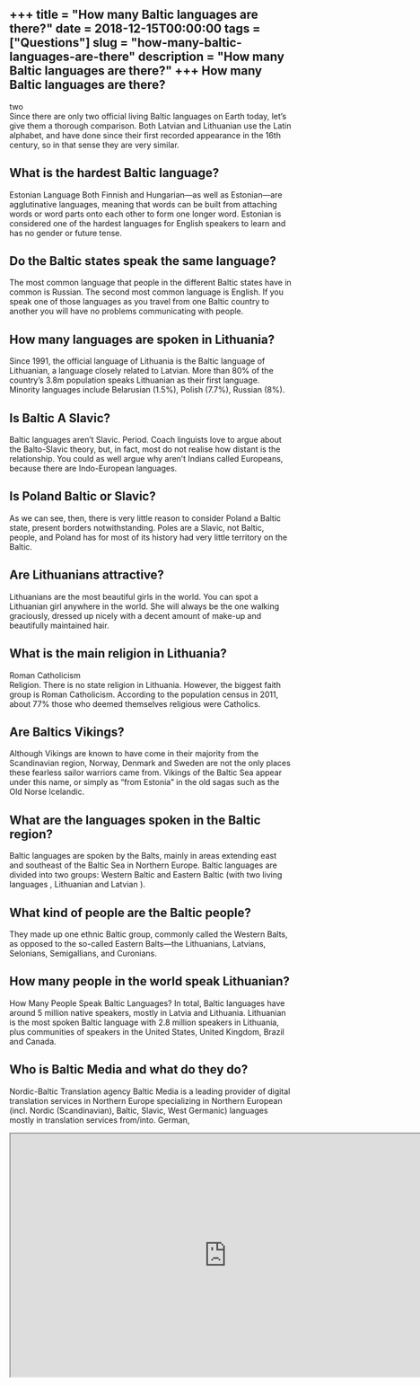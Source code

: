 +++
title = "How many Baltic languages are there?"
date = 2018-12-15T00:00:00
tags = ["Questions"]
slug = "how-many-baltic-languages-are-there"
description = "How many Baltic languages are there?"
+++
How many Baltic languages are there?
------------------------------------

two  
Since there are only two official living Baltic languages on Earth today, let’s give them a thorough comparison. Both Latvian and Lithuanian use the Latin alphabet, and have done since their first recorded appearance in the 16th century, so in that sense they are very similar.

What is the hardest Baltic language?
------------------------------------

Estonian Language Both Finnish and Hungarian—as well as Estonian—are agglutinative languages, meaning that words can be built from attaching words or word parts onto each other to form one longer word. Estonian is considered one of the hardest languages for English speakers to learn and has no gender or future tense.

Do the Baltic states speak the same language?
---------------------------------------------

The most common language that people in the different Baltic states have in common is Russian. The second most common language is English. If you speak one of those languages as you travel from one Baltic country to another you will have no problems communicating with people.

How many languages are spoken in Lithuania?
-------------------------------------------

Since 1991, the official language of Lithuania is the Baltic language of Lithuanian, a language closely related to Latvian. More than 80% of the country’s 3.8m population speaks Lithuanian as their first language. Minority languages include Belarusian (1.5%), Polish (7.7%), Russian (8%).

Is Baltic A Slavic?
-------------------

Baltic languages aren’t Slavic. Period. Coach linguists love to argue about the Balto-Slavic theory, but, in fact, most do not realise how distant is the relationship. You could as well argue why aren’t Indians called Europeans, because there are Indo-European languages.

Is Poland Baltic or Slavic?
---------------------------

As we can see, then, there is very little reason to consider Poland a Baltic state, present borders notwithstanding. Poles are a Slavic, not Baltic, people, and Poland has for most of its history had very little territory on the Baltic.

Are Lithuanians attractive?
---------------------------

Lithuanians are the most beautiful girls in the world. You can spot a Lithuanian girl anywhere in the world. She will always be the one walking graciously, dressed up nicely with a decent amount of make-up and beautifully maintained hair.

What is the main religion in Lithuania?
---------------------------------------

Roman Catholicism  
Religion. There is no state religion in Lithuania. However, the biggest faith group is Roman Catholicism. According to the population census in 2011, about 77% those who deemed themselves religious were Catholics.

Are Baltics Vikings?
--------------------

Although Vikings are known to have come in their majority from the Scandinavian region, Norway, Denmark and Sweden are not the only places these fearless sailor warriors came from. Vikings of the Baltic Sea appear under this name, or simply as “from Estonia” in the old sagas such as the Old Norse Icelandic.

What are the languages spoken in the Baltic region?
---------------------------------------------------

Baltic languages are spoken by the Balts, mainly in areas extending east and southeast of the Baltic Sea in Northern Europe. Baltic languages are divided into two groups: Western Baltic and Eastern Baltic (with two living languages , Lithuanian and Latvian ).

What kind of people are the Baltic people?
------------------------------------------

They made up one ethnic Baltic group, commonly called the Western Balts, as opposed to the so-called Eastern Balts—the Lithuanians, Latvians, Selonians, Semigallians, and Curonians.

How many people in the world speak Lithuanian?
----------------------------------------------

How Many People Speak Baltic Languages? In total, Baltic languages have around 5 million native speakers, mostly in Latvia and Lithuania. Lithuanian is the most spoken Baltic language with 2.8 million speakers in Lithuania, plus communities of speakers in the United States, United Kingdom, Brazil and Canada.

Who is Baltic Media and what do they do?
----------------------------------------

Nordic-Baltic Translation agency Baltic Media is a leading provider of digital translation services in Northern Europe specializing in Northern European (incl. Nordic (Scandinavian), Baltic, Slavic, West Germanic) languages mostly in translation services from/into. German,

<iframe allow="accelerometer; autoplay; clipboard-write; encrypted-media; gyroscope; picture-in-picture" allowfullscreen="" class="__youtube_prefs__  epyt-is-override  no-lazyload" data-no-lazy="1" data-origheight="433" data-origwidth="770" data-skipgform_ajax_framebjll="" height="433" id="_ytid_19305" loading="lazy" src="https://www.youtube.com/embed/Gz0gUSRY488?enablejsapi=1&autoplay=0&cc_load_policy=0&cc_lang_pref=&iv_load_policy=1&loop=0&modestbranding=0&rel=1&fs=1&playsinline=0&autohide=2&theme=dark&color=red&controls=1&" title="YouTube player" width="770"></iframe>